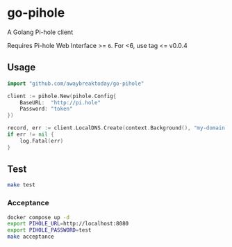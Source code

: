 # go-pihole

A Golang Pi-hole client

Requires Pi-hole Web Interface >= `6`. For <6, use tag <= v0.0.4

## Usage

```go
import "github.com/awaybreaktoday/go-pihole"

client := pihole.New(pihole.Config{
	BaseURL:  "http://pi.hole"
	Password: "token"
})

record, err := client.LocalDNS.Create(context.Background(), "my-domain.com", "127.0.0.1")
if err != nil {
	log.Fatal(err)
}
```

## Test

```sh
make test
```

### Acceptance

```sh
docker compose up -d
export PIHOLE_URL=http://localhost:8080
export PIHOLE_PASSWORD=test
make acceptance
```
